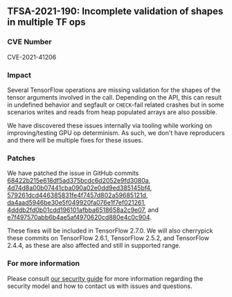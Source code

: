 ## TFSA-2021-190: Incomplete validation of shapes in multiple TF ops

### CVE Number
CVE-2021-41206

### Impact
Several TensorFlow operations are missing validation for the shapes of the tensor arguments involved in the call. Depending on the API, this can result in undefined behavior and segfault or `CHECK`-fail related crashes but in some scenarios writes and reads from heap populated arrays are also possible.

We have discovered these issues internally via tooling while working on improving/testing GPU op determinism. As such, we don't have reproducers and there will be multiple fixes for these issues.

### Patches
We have patched the issue in GitHub commits [68422b215e618df5ad375bcdc6d2052e9fd3080a](https://github.com/galeone/tensorflow/commit/68422b215e618df5ad375bcdc6d2052e9fd3080a), [4d74d8a00b07441cba090a02e0dd9ed385145bf4](https://github.com/galeone/tensorflow/commit/4d74d8a00b07441cba090a02e0dd9ed385145bf4), [579261dcd446385831fe4f7457d802a59685121d](https://github.com/galeone/tensorflow/commit/579261dcd446385831fe4f7457d802a59685121d), [da4aad5946be30e5f049920fa076e1f7ef021261](https://github.com/galeone/tensorflow/commit/da4aad5946be30e5f049920fa076e1f7ef021261), [4dddb2fd0b01cdd196101afbba6518658a2c9e07](https://github.com/galeone/tensorflow/commit/4dddb2fd0b01cdd196101afbba6518658a2c9e07), and [e7f497570abb6b4ae5af4970620cd880e4c0c904](https://github.com/galeone/tensorflow/commit/e7f497570abb6b4ae5af4970620cd880e4c0c904).

These fixes will be included in TensorFlow 2.7.0. We will also cherrypick these commits on TensorFlow 2.6.1, TensorFlow 2.5.2, and TensorFlow 2.4.4, as these are also affected and still in supported range.

### For more information
Please consult [our security guide](https://github.com/galeone/tensorflow/blob/master/SECURITY.md) for more information regarding the security model and how to contact us with issues and questions.
